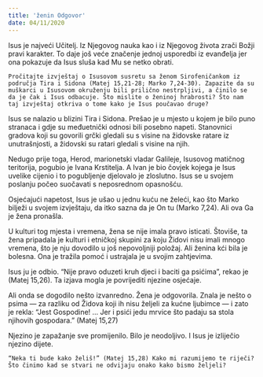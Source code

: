 ```yaml
---
title: 'ženin Odgovor'
date: 04/11/2020
---
```


Isus je najveći Učitelj. Iz Njegovog nauka kao i iz Njegovog života zrači Božji pravi karakter. To daje još veće značenje jednoj usporedbi iz evanđelja jer ona pokazuje da Isus sluša kad Mu se netko obrati.

`Pročitajte izvještaj o Isusovom susretu sa ženom Sirofeničankom iz područja Tira i Sidona (Matej 15,21-28; Marko 7,24-30). Zapazite da su muškarci u Isusovom okruženju bili prilično nestrpljivi, a činilo se da je čak i Isus odbacuje. Što mislite o ženinoj hrabrosti? Što nam taj izvještaj otkriva o tome kako je Isus poučavao druge?`

Isus se nalazio u blizini Tira i Sidona. Prešao je u mjesto u kojem je bilo puno stranaca i gdje su međuetnički odnosi bili posebno napeti. Stanovnici gradova koji su govorili grčki gledali su s visine na židovske ratare iz unutrašnjosti, a židovski su ratari gledali s visine na njih.

Nedugo prije toga, Herod, marionetski vladar Galileje, Isusovog matičnog teritorija, pogubio je Ivana Krstitelja. A Ivan je bio čovjek kojega je Isus uvelike cijenio i to pogubljenje djelovalo je zloslutno. Isus se u svojem poslanju počeo suočavati s neposrednom opasnošću.

Osjećajući napetost, Isus je ušao u jednu kuću ne želeći, kao što Marko bilježi u svojem izvještaju, da itko sazna da je On tu (Marko 7,24). Ali ova Ga je žena pronašla.

U kulturi tog mjesta i vremena, žena se nije imala pravo isticati. Štoviše, ta žena pripadala je kulturi i etničkoj skupini za koju Židovi nisu imali mnogo vremena, što je nju dovodilo u još nepovoljniji položaj. Ali ženina kći bila je bolesna. Ona je tražila pomoć i ustrajala je u svojim zahtjevima.

Isus ju je odbio. “Nije pravo oduzeti kruh djeci i baciti ga psićima”, rekao je (Matej 15,26). Ta izjava mogla je povrijediti njezine osjećaje.

Ali onda se dogodilo nešto izvanredno. Žena je odgovorila. Znala je nešto o psima — za razliku od Židova koji ih nisu željeli za kućne ljubimce — i zato je rekla: “Jest Gospodine! … Jer i psići jedu mrvice što padaju sa stola njihovih gospodara.” (Matej 15,27)

Njezino je zapažanje sve promijenilo. Bilo je neodoljivo. I Isus je izliječio njezino dijete.

`“Neka ti bude kako želiš!” (Matej 15,28) Kako mi razumijemo te riječi? Što činimo kad se stvari ne odvijaju onako kako bismo željeli?`